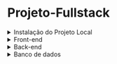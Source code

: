 # Projeto-Fullstack

<details>
  <summary> Instalação do Projeto Local </summary>
  
 - Para sua instalação é necessário ter o GitBash instalado e configurado em sua máquina
 - Logo após isto, basta copiar este código `https://github.com/LucasLM1/Projeto-Fullstack.git`
 - Abra o GitBash em sua máquina em alguma pasta e/ou workspace desejada e dar o comando 
 - Com o botão direito no GitBash escreva o seguinte comando `git clone` e após isto aperte novamente o botão direito e selecione `paste` para colar o link do repositório
 - Aperte `Enter` e espere a clonagem se acabar 
</details>

  
<details>
 <summary> Front-end </summary>
  
 - Utilzei a IDE `VSCode`
 - Framework `Angular12`
 - Documentação para a instalação do <a href="https://angular.io/cli">Angular</a>
</details>
  
  
<details>
 <summary> Back-end </summary>
  
 - Framework `SpringBoot`
  - Documentação para a instalação do <a href="https://spring.io/tools">Spring Boot</a> tanto na IDE Eclipse, quanto na VSCode
 - Obs.: Para o front-end consumir o que está sendo passado no back-end e armazenado no banco de dados basta colocá-lo para rodar
 
</details>

<details>
 <summary> Banco de dados </summary>
  
 -  `H2-Console`
 - Banco de dados Web
 
</details>
  
